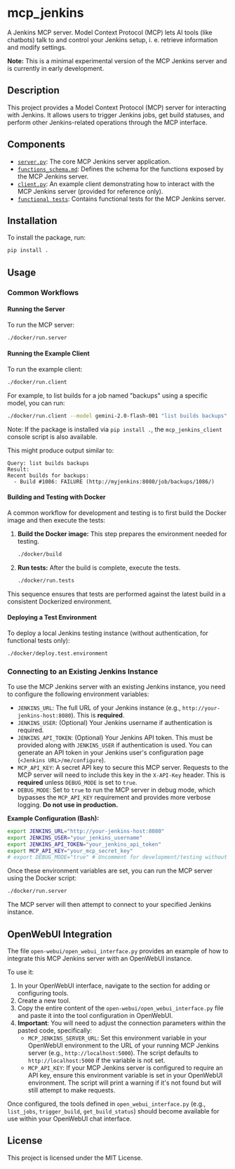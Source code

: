 # mcp_jenkins

A Jenkins MCP server. Model Context Protocol (MCP) lets AI tools (like chatbots) talk to and control your Jenkins setup, i. e. retrieve information and modify settings. 

**Note:** This is a minimal experimental version of the MCP Jenkins server and is currently in early development.

## Description

This project provides a Model Context Protocol (MCP) server for interacting with Jenkins. It allows users to trigger Jenkins jobs, get build statuses, and perform other Jenkins-related operations through the MCP interface.

## Components

*   [`server.py`](src/mcp_jenkins/server.py): The core MCP Jenkins server application.
*   [`functions_schema.md`](src/mcp_jenkins/functions_schema.md): Defines the schema for the functions exposed by the MCP Jenkins server.
*   [`client.py`](src/mcp_jenkins/client.py): An example client demonstrating how to interact with the MCP Jenkins server (provided for reference only).
*   [`functional tests`](src/mcp_jenkins/tests/functional/test_server.py): Contains functional tests for the MCP Jenkins server.

## Installation

To install the package, run:

```bash
pip install .
```

## Usage

### Common Workflows

#### Running the Server

To run the MCP server:

```bash
./docker/run.server
```

#### Running the Example Client

To run the example client:

```bash
./docker/run.client
```

For example, to list builds for a job named "backups" using a specific model, you can run:

```bash
./docker/run.client --model gemini-2.0-flash-001 "list builds backups"
```

Note: If the package is installed via `pip install .`, the `mcp_jenkins_client` console script is also available.

This might produce output similar to:

```
Query: list builds backups
Result:
Recent builds for backups:
  - Build #1086: FAILURE (http://myjenkins:8080/job/backups/1086/)
```

#### Building and Testing with Docker

A common workflow for development and testing is to first build the Docker image and then execute the tests:

1.  **Build the Docker image:**
    This step prepares the environment needed for testing.
    ```bash
    ./docker/build
    ```

2.  **Run tests:**
    After the build is complete, execute the tests.
    ```bash
    ./docker/run.tests
    ```
This sequence ensures that tests are performed against the latest build in a consistent Dockerized environment.

#### Deploying a Test Environment

To deploy a local Jenkins testing instance (without authentication, for functional tests only):

```bash
./docker/deploy.test.environment
```

### Connecting to an Existing Jenkins Instance

To use the MCP Jenkins server with an existing Jenkins instance, you need to configure the following environment variables:

*   `JENKINS_URL`: The full URL of your Jenkins instance (e.g., `http://your-jenkins-host:8080`). This is **required**.
*   `JENKINS_USER`: (Optional) Your Jenkins username if authentication is required.
*   `JENKINS_API_TOKEN`: (Optional) Your Jenkins API token. This must be provided along with `JENKINS_USER` if authentication is used. You can generate an API token in your Jenkins user's configuration page (`<Jenkins URL>/me/configure`).
*   `MCP_API_KEY`: A secret API key to secure this MCP server. Requests to the MCP server will need to include this key in the `X-API-Key` header. This is **required** unless `DEBUG_MODE` is set to `true`.
*   `DEBUG_MODE`: Set to `true` to run the MCP server in debug mode, which bypasses the `MCP_API_KEY` requirement and provides more verbose logging. **Do not use in production.**

**Example Configuration (Bash):**

```bash
export JENKINS_URL="http://your-jenkins-host:8080"
export JENKINS_USER="your_jenkins_username"
export JENKINS_API_TOKEN="your_jenkins_api_token"
export MCP_API_KEY="your_mcp_secret_key"
# export DEBUG_MODE="true" # Uncomment for development/testing without MCP_API_KEY
```

Once these environment variables are set, you can run the MCP server using the Docker script:

```bash
./docker/run.server
```

The MCP server will then attempt to connect to your specified Jenkins instance.

## OpenWebUI Integration

The file `open-webui/open_webui_interface.py` provides an example of how to integrate this MCP Jenkins server with an OpenWebUI instance.

To use it:
1. In your OpenWebUI interface, navigate to the section for adding or configuring tools.
2. Create a new tool.
3. Copy the entire content of the `open-webui/open_webui_interface.py` file and paste it into the tool configuration in OpenWebUI.
4. **Important**: You will need to adjust the connection parameters within the pasted code, specifically:
    - `MCP_JENKINS_SERVER_URL`: Set this environment variable in your OpenWebUI environment to the URL of your running MCP Jenkins server (e.g., `http://localhost:5000`). The script defaults to `http://localhost:5000` if the variable is not set.
    - `MCP_API_KEY`: If your MCP Jenkins server is configured to require an API key, ensure this environment variable is set in your OpenWebUI environment. The script will print a warning if it's not found but will still attempt to make requests.

Once configured, the tools defined in `open_webui_interface.py` (e.g., `list_jobs`, `trigger_build`, `get_build_status`) should become available for use within your OpenWebUI chat interface.

## License

This project is licensed under the MIT License.
